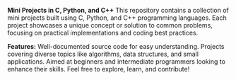 **Mini Projects in C, Python, and C++**
This repository contains a collection of mini projects built using C, Python, and C++ programming languages. Each project showcases a unique concept or solution to common problems, focusing on practical implementations and coding best practices.

**Features:**
Well-documented source code for easy understanding.
Projects covering diverse topics like algorithms, data structures, and small applications.
Aimed at beginners and intermediate programmers looking to enhance their skills.
Feel free to explore, learn, and contribute!
